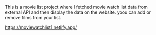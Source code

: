 This is a movie list project where I fetched movie watch list data from   
external API and then display the data on the website. yoou can add or remove films from your list.  

https://moviewatchlist1.netlify.app/
